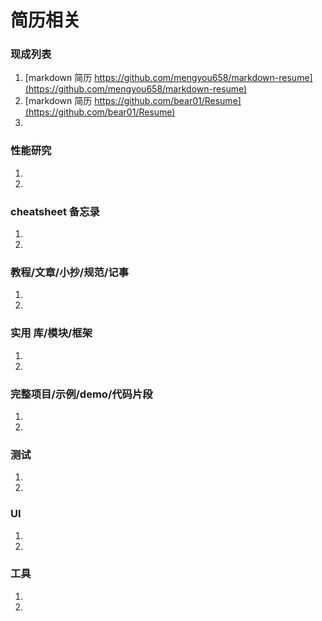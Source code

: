 # 简历相关

### 现成列表

1. [markdown 简历 https://github.com/mengyou658/markdown-resume](https://github.com/mengyou658/markdown-resume)
1. [markdown 简历 https://github.com/bear01/Resume](https://github.com/bear01/Resume)
1.

### 性能研究

1.
1.

### cheatsheet 备忘录

1.
1.

### 教程/文章/小抄/规范/记事

1.
1.

### 实用 库/模块/框架

1.
1.

### 完整项目/示例/demo/代码片段

1.
1.

### 测试

1.
1.

### UI

1.
1.

### 工具

1.
1. 

